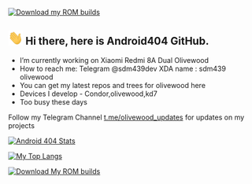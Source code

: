 <a href="https://sourceforge.net/projects/black-dev-projects/files/latest/download"><img alt="Download my ROM builds" src="https://img.shields.io/sourceforge/dt/ashwin-rom-builds.svg" ></a>

<h2><img src="https://raw.githubusercontent.com/ABSphreak/ABSphreak/master/gifs/Hi.gif" width="30px"> Hi there, here is Android404 GitHub.</h2>

- I’m currently working on Xiaomi Redmi 8A Dual Olivewood
- How to reach me: Telegram @sdm439dev XDA name : sdm439 olivewood
- You can get my latest repos and trees for olivewood here
- Devices I develop - Condor,olivewood,kd7
- Too busy these days

Follow my Telegram Channel [t.me/olivewood_updates](https://t.me/sdm439dev) for updates on my projects


[![Android 404 Stats](https://github-readme-stats.vercel.app/api?username=shield44&theme=dark)](https://github.com/anuraghazra/github-readme-stats)

[![My Top Langs](https://github-readme-stats.vercel.app/api/top-langs/?username=shield44&theme=dark)](https://github.com/anuraghazra/github-readme-stats)


<a href="https://sourceforge.net/files/black-dev-projects/"><img alt="Download My ROM builds" src="https://sourceforge.net/sflogo.php?type=11&group_id=3364292" ></a>
